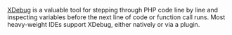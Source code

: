 [XDebug](https://xdebug.org/) is a valuable tool for stepping through PHP code line by line and inspecting variables before the next line of code or function call runs. Most heavy-weight IDEs support XDebug, either natively or via a plugin.


